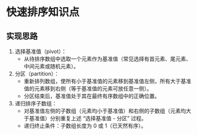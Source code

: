 # 快速排序知识点
## 实现思路
1. 选择基准值（pivot）：
    - 从待排序数组中选取一个元素作为基准值（常见选择有首元素、尾元素、中间元素或随机元素）。
2. 分区（partition）：
    - 重新排列数组，使所有小于基准值的元素移到基准值左侧，所有大于基准值的元素移到右侧（等于基准值的元素可放任意一侧）。
    - 分区结束后，基准值处于其在最终有序数组中的正确位置。
3. 递归排序子数组：
    - 对基准值左侧的子数组（元素均小于基准值）和右侧的子数组（元素均大于基准值）分别重复上述 “选择基准值 - 分区” 过程。
    - 递归终止条件：子数组长度为 0 或 1（已天然有序）。